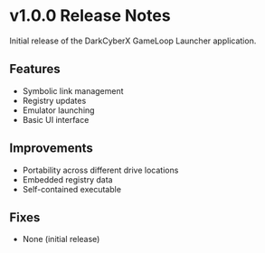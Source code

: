 # v1.0.0 Release Notes

Initial release of the DarkCyberX GameLoop Launcher application.

## Features
- Symbolic link management
- Registry updates
- Emulator launching
- Basic UI interface

## Improvements
- Portability across different drive locations
- Embedded registry data
- Self-contained executable

## Fixes
- None (initial release)